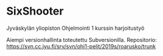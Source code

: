 # SixShooter
 Jyväskylän yliopiston Ohjelmointi 1 kurssin harjoitustyö

 Aiempi versionhallinta toteutettu Subversionilla. Repositorio: https://svn.cc.jyu.fi/srv/svn/ohj1-pelit/2019s/roarusko/trunk
